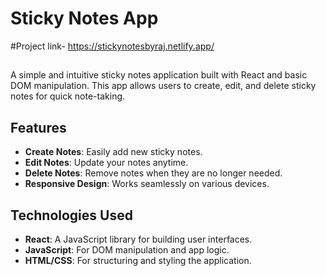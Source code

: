 # Sticky Notes App

#Project link- https://stickynotesbyraj.netlify.app/
##
A simple and intuitive sticky notes application built with React and basic DOM manipulation. This app allows users to create, edit, and delete sticky notes for quick note-taking.

## Features

- **Create Notes**: Easily add new sticky notes.
- **Edit Notes**: Update your notes anytime.
- **Delete Notes**: Remove notes when they are no longer needed.
- **Responsive Design**: Works seamlessly on various devices.

## Technologies Used

- **React**: A JavaScript library for building user interfaces.
- **JavaScript**: For DOM manipulation and app logic.
- **HTML/CSS**: For structuring and styling the application.
